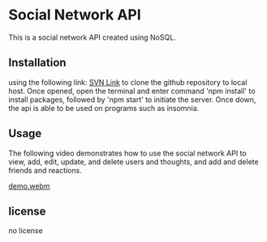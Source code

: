 # Social Network API
This is a social network API created using NoSQL. 

## Installation 
using the following link: [SVN Link](https://github.com/eilismcmillan/social-network-API.git) to clone the github repository to local host. Once opened, open the terminal and enter command 'npm install' to install packages, followed by 'npm start' to initiate the server. Once down, the api is able to be used on programs such as insomnia. 

## Usage
The following video demonstrates how to use the social network API to view, add, edit, update, and delete users and thoughts, and add and delete friends and reactions. 

[demo.webm](https://github.com/eilismcmillan/social-network-API/assets/125100127/bf7e1239-8c7e-4d78-b0e2-c6bf68e78728)

## license 
no license 
